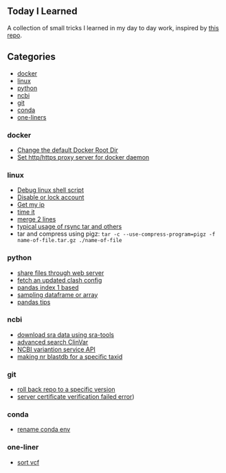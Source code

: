 ## Today I Learned
A collection of small tricks I learned in my day to day work, inspired by [this repo](https://github.com/IronicBadger/til).

## Categories
* [docker](#docker)
* [linux](#linux)
* [python](#python)
* [ncbi](#ncbi)
* [git](#git)
* [conda](#conda)
* [one-liners](#one-liner)

### docker
- [Change the default Docker Root Dir](https://github.com/popucui/Today-I-Learned/blob/master/docker/change-docker-root.md)
- [Set http/https proxy server for docker daemon](https://github.com/popucui/Today-I-Learned/blob/master/docker/set-docker-proxy.md)

### linux
- [Debug linux shell script](https://github.com/popucui/Today-I-Learned/blob/master/linux/bash-debug.md)
- [Disable or lock account](https://github.com/popucui/Today-I-Learned/blob/master/linux/lock-disable-user.md)
- [Get my ip](https://github.com/popucui/Today-I-Learned/blob/master/linux/get-my-ip.md)
- [time it](https://github.com/popucui/Today-I-Learned/blob/master/linux/time-it.md)
- [merge 2 lines](https://github.com/popucui/Today-I-Learned/blob/master/linux/merge_2_lines.md)
- [typical usage of rsync tar and others](https://github.com/popucui/Today-I-Learned/blob/master/linux/rsync_tar_others.md)
- tar and compress using pigz: `tar -c --use-compress-program=pigz -f name-of-file.tar.gz ./name-of-file`

### python
- [share files through web server](https://github.com/popucui/Today-I-Learned/blob/master/python/share-file-http-server.md)
- [fetch an updated clash config](https://github.com/popucui/Today-I-Learned/blob/master/python/change_clash_config.py)
- [pandas index 1 based](https://github.com/popucui/Today-I-Learned/blob/master/python/pandas-1-based.md)
- [sampling dataframe or array](https://github.com/popucui/Today-I-Learned/blob/master/python/sample-df.md)
- [pandas tips](https://github.com/popucui/Today-I-Learned/blob/master/python/pandas-tips.md)

### ncbi
- [download sra data using sra-tools](https://github.com/popucui/Today-I-Learned/blob/master/ncbi/sra-dl.md)
- [advanced search ClinVar](https://github.com/popucui/Today-I-Learned/blob/master/ncbi/advanced-seach-clinvar.md)
- [NCBI variantion service API](https://github.com/popucui/Today-I-Learned/blob/master/ncbi/variation_service.md)
- [making nr blastdb for a specific taxid](https://github.com/popucui/Today-I-Learned/blob/master/ncbi/make-nr-db-taxid.md)

### git
- [roll back repo to a specific version](https://github.com/popucui/Today-I-Learned/blob/master/git/roll-back-reset.md)
- [server certificate verification failed error](https://github.com/popucui/Today-I-Learned/blob/master/git/ssl-cert-verify-fail.md))

### conda
- [rename conda env](https://github.com/popucui/Today-I-Learned/blob/master/conda/rename-env.md)

### one-liner
- [sort vcf](https://github.com/popucui/Today-I-Learned/blob/master/vcf-sort.md)
